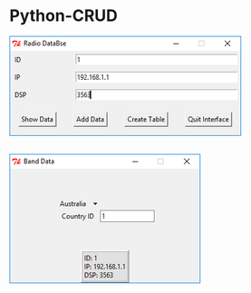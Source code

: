 # Python-CRUD

![screenshot1](https://raw.githubusercontent.com/Deepak5j/Python-CRUD/master/scrsht1.PNG)
##
![screenshot2](https://raw.githubusercontent.com/Deepak5j/Python-CRUD/master/scrsht2.PNG)
##
